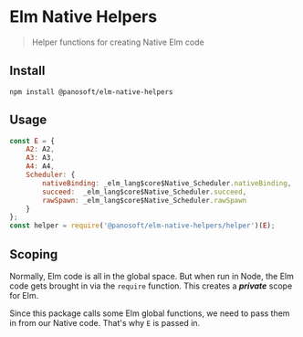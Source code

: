# Elm Native Helpers

> Helper functions for creating Native Elm code

## Install

```
npm install @panosoft/elm-native-helpers
```

## Usage

```js
const E = {
	A2: A2,
	A3: A3,
	A4: A4,
	Scheduler: {
		nativeBinding: _elm_lang$core$Native_Scheduler.nativeBinding,
		succeed:  _elm_lang$core$Native_Scheduler.succeed,
		rawSpawn: _elm_lang$core$Native_Scheduler.rawSpawn
	}
};
const helper = require('@panosoft/elm-native-helpers/helper')(E);
```

## Scoping

Normally, Elm code is all in the global space. But when run in Node, the Elm code gets brought in via the `require` function. This creates a ***private*** scope for Elm.

Since this package calls some Elm global functions, we need to pass them in from our Native code. That's why `E` is passed in.
